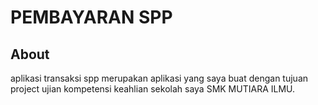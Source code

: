 # PEMBAYARAN SPP

## About
aplikasi transaksi spp merupakan aplikasi yang saya buat dengan tujuan project ujian kompetensi keahlian sekolah saya
SMK MUTIARA ILMU. 
